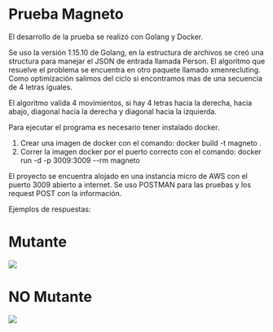 # Prueba Magneto

El desarrollo de la prueba se realizó con Golang y Docker.

Se uso la versión 1.15.10 de Golang, en la estructura de archivos se creó una structura para manejar el JSON de entrada llamada Person.
El algoritmo que resuelve el problema se encuentra en otro paquete llamado xmenrecluting. Como optimización salimos del ciclo si encontramos mas de una secuencia de 4 letras iguales.

El algoritmo valida 4 movimientos, si hay 4 letras hacia la derecha, hacia abajo, diagonal hacia la derecha y diagonal hacia la izquierda.

Para ejecutar el programa es necesario tener instalado docker.
1. Crear una imagen de docker con el comando: docker build -t magneto .
2. Correr la imagen docker por el puerto correcto con el comando: docker run -d -p 3009:3009 --rm magneto

El proyecto se encuentra alojado en una instancia micro de AWS con el puerto 3009 abierto a internet.
Se uso POSTMAN para las pruebas y los request POST con la información.

Ejemplos de respuestas:

# Mutante
<img src="https://figuxtests.s3-us-west-2.amazonaws.com/pruebaMELI/Mutante.png"/>

# NO Mutante
<img src="https://figuxtests.s3-us-west-2.amazonaws.com/pruebaMELI/NoMutante.png"/>
